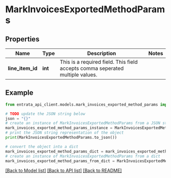 # MarkInvoicesExportedMethodParams


## Properties

Name | Type | Description | Notes
------------ | ------------- | ------------- | -------------
**line_item_id** | **int** | This is a required field. This field accepts comma seperated multiple values. | 

## Example

```python
from entrata_api_client.models.mark_invoices_exported_method_params import MarkInvoicesExportedMethodParams

# TODO update the JSON string below
json = "{}"
# create an instance of MarkInvoicesExportedMethodParams from a JSON string
mark_invoices_exported_method_params_instance = MarkInvoicesExportedMethodParams.from_json(json)
# print the JSON string representation of the object
print(MarkInvoicesExportedMethodParams.to_json())

# convert the object into a dict
mark_invoices_exported_method_params_dict = mark_invoices_exported_method_params_instance.to_dict()
# create an instance of MarkInvoicesExportedMethodParams from a dict
mark_invoices_exported_method_params_from_dict = MarkInvoicesExportedMethodParams.from_dict(mark_invoices_exported_method_params_dict)
```
[[Back to Model list]](../README.md#documentation-for-models) [[Back to API list]](../README.md#documentation-for-api-endpoints) [[Back to README]](../README.md)


